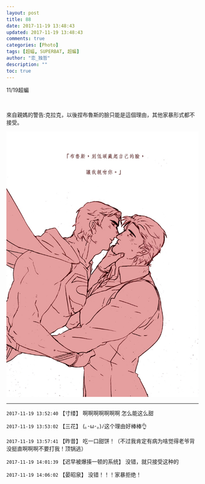 ```yaml
---
layout: post
title: 88
date: 2017-11-19 13:48:43
updated: 2017-11-19 13:48:43
comments: true
categories: [Photo]
tags: [超蝠, SUPERBAT, 超蝙]
author: "恋_独哲"
description: ""
toc: true
---
```


<p>11/19超蝙</p> 
<p><br /></p> 
<p>來自親媽的警告:克拉克，以後捏布魯斯的臉只能是這個理由，其他家暴形式都不接受。<br /></p>

![](https://raw.githubusercontent.com/alicewish/maple50821/master/img_YW5MWVN1NEpoZFVGVEhqYVZ6Q2trZHR5VzZOQ2hqNWxDeHRxVDNBcEdDZ3BNekZ4L0VwdWlBPT0.jpg)

---

`2017-11-19 13:52:40` 【寸缕】 啊啊啊啊啊啊啊 怎么能这么甜

`2017-11-19 13:53:02` 【三花】 (｡･ω･｡)ﾉ这个理由好棒棒👌 

`2017-11-19 13:57:41` 【昨昔】 吃一口甜饼！（不过我肯定有病为啥觉得老爷背没挺直啊啊啊不要打我！顶锅逃）

`2017-11-19 14:01:39` 【迟早被爆揍一顿的系统】 没错，就只接受这种的

`2017-11-19 14:06:02` 【晏昭泉】 没错！！！家暴拒绝！
